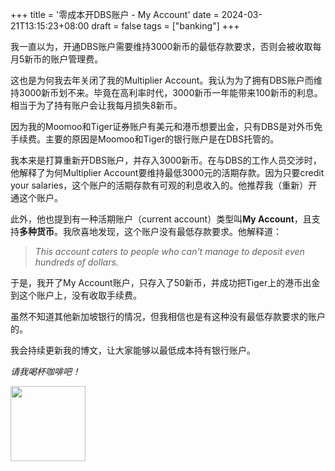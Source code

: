 +++
title = '零成本开DBS账户 - My Account'
date = 2024-03-21T13:15:23+08:00
draft = false
tags = ["banking"]
+++

我一直以为，开通DBS账户需要维持3000新币的最低存款要求，否则会被收取每月5新币的账户管理费。

这也是为何我去年关闭了我的Multiplier Account。我认为为了拥有DBS账户而维持3000新币划不来。毕竟在高利率时代，3000新币一年能带来100新币的利息。相当于为了持有账户会让我每月损失8新币。

因为我的Moomoo和Tiger证券账户有美元和港币想要出金，只有DBS是对外币免手续费。主要的原因是Moomoo和Tiger的银行账户是在DBS托管的。

我本来是打算重新开DBS账户，并存入3000新币。在与DBS的工作人员交涉时，他解释了为何Multiplier Account要维持最低3000元的活期存款。因为只要credit your salaries，这个账户的活期存款有可观的利息收入的。他推荐我（重新）开通这个账户。

此外，他也提到有一种活期账户（current account）类型叫**My Account**，且支持**多种货币**。我欣喜地发现，这个账户没有最低存款要求。他解释道：

> _This account caters to people who can't manage to deposit even hundreds of dollars._

于是，我开了My Account账户，只存入了50新币，并成功把Tiger上的港币出金到这个账户上，没有收取手续费。

虽然不知道其他新加坡银行的情况，但我相信也是有这种没有最低存款要求的账户的。

我会持续更新我的博文，让大家能够以最低成本持有银行账户。

_请我喝杯咖啡吧！_

[<img src="https://tinyurl.com/57dkxa4f" width="120"/>](https://www.buymeacoffee.com/danielsun)
